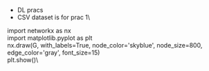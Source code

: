 - DL pracs
- CSV dataset is for prac 1\

import networkx as nx\
import matplotlib.pyplot as plt\
nx.draw(G, with_labels=True, node_color='skyblue', node_size=800, edge_color='gray', font_size=15)\
plt.show()\
